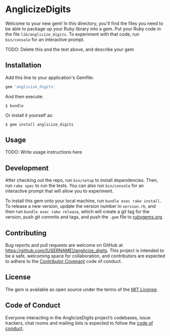 # AnglicizeDigits

Welcome to your new gem! In this directory, you'll find the files you need to be able to package up your Ruby library into a gem. Put your Ruby code in the file `lib/anglicize_digits`. To experiment with that code, run `bin/console` for an interactive prompt.

TODO: Delete this and the text above, and describe your gem

## Installation

Add this line to your application's Gemfile:

```ruby
gem 'anglicize_digits'
```

And then execute:

    $ bundle

Or install it yourself as:

    $ gem install anglicize_digits

## Usage

TODO: Write usage instructions here

## Development

After checking out the repo, run `bin/setup` to install dependencies. Then, run `rake spec` to run the tests. You can also run `bin/console` for an interactive prompt that will allow you to experiment.

To install this gem onto your local machine, run `bundle exec rake install`. To release a new version, update the version number in `version.rb`, and then run `bundle exec rake release`, which will create a git tag for the version, push git commits and tags, and push the `.gem` file to [rubygems.org](https://rubygems.org).

## Contributing

Bug reports and pull requests are welcome on GitHub at https://github.com/[USERNAME]/anglicize_digits. This project is intended to be a safe, welcoming space for collaboration, and contributors are expected to adhere to the [Contributor Covenant](http://contributor-covenant.org) code of conduct.

## License

The gem is available as open source under the terms of the [MIT License](https://opensource.org/licenses/MIT).

## Code of Conduct

Everyone interacting in the AnglicizeDigits project’s codebases, issue trackers, chat rooms and mailing lists is expected to follow the [code of conduct](https://github.com/[USERNAME]/anglicize_digits/blob/master/CODE_OF_CONDUCT.md).
